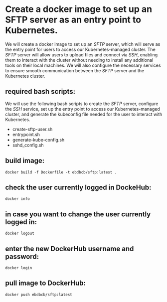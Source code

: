 # Create a docker image to set up an SFTP server as an entry point to Kubernetes.

We will create a docker image to set up an *SFTP* server, which will serve as the entry point for users to access our Kubernetes-managed cluster. The *SFTP* server will allow users to upload files and connect via *SSH*, enabling them to interact with the cluster without needing to install any additional tools on their local machines. We will also configure the necessary services to ensure smooth communication between the *SFTP* server and the Kubernetes cluster.

## required bash scripts:
We will use the following bash scripts to create the *SFTP* server, configure the *SSH* service, set up the entry point to access our Kubernetes-managed cluster, and generate the kubeconfig file needed for the user to interact with Kubernetes.

- create-sftp-user.sh
- entrypoint.sh
- generate-kube-config.sh
- sshd_config.sh

## build image:
``docker build -f Dockerfile -t ebdbcb/sftp:latest .``

## check the user currently logged in DockeHub:
``docker info``

## in case you want to change the user currently logged in:
``docker logout``

## enter the new DockerHub username and password:
``docker login``

## pull image to DockerHub:
``docker push ebdbcb/sftp:latest``
